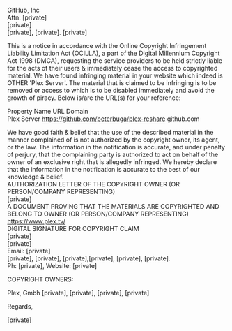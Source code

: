 GitHub, Inc  
Attn: [private]  
[private]  
[private], [private]. [private]  

This is a notice in accordance with the Online Copyright Infringement Liability Limitation Act (OCILLA), a part of the Digital Millennium Copyright Act 1998 (DMCA), requesting the service providers to be held strictly liable for the acts of their users & immediately cease the access to copyrighted material. We have found infringing material in your website which indeed is OTHER 'Plex Server'. The material that is claimed to be infringing is to be removed or access to which is to be disabled immediately and avoid the growth of piracy. Below is/are the URL(s) for your reference:

Property Name	URL	Domain  
Plex Server	https://github.com/peterbuga/plex-reshare	github.com

We have good faith & belief that the use of the described material in the manner complained of is not authorized by the copyright owner, its agent, or the law. The information in the notification is accurate, and under penalty of perjury, that the complaining party is authorized to act on behalf of the owner of an exclusive right that is allegedly infringed. We hereby declare that the information in the notification is accurate to the best of our knowledge & belief.  
AUTHORIZATION LETTER OF THE COPYRIGHT OWNER (OR PERSON/COMPANY REPRESENTING)  
[private]  
A DOCUMENT PROVING THAT THE MATERIALS ARE COPYRIGHTED AND BELONG TO OWNER (OR PERSON/COMPANY REPRESENTING)  
https://www.plex.tv/  
DIGITAL SIGNATURE FOR COPYRIGHT CLAIM  
[private]  
[private]   
Email: [private]  
[private], [private], [private],[private], [private], [private].  
Ph: [private], Website: [private]  

COPYRIGHT OWNERS:  

Plex, Gmbh
[private], [private], [private], [private]

Regards,

[private]
